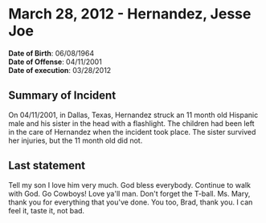 # March 28, 2012 - Hernandez, Jesse Joe

**Date of Birth**: 06/08/1964<br/>
**Date of Offense**: 04/11/2001<br/>
**Date of execution**: 03/28/2012<br/>

## Summary of Incident
On 04/11/2001, in Dallas, Texas, Hernandez struck an 11 month old Hispanic male and his sister in the head with a flashlight. The children had been left in the care of Hernandez when the incident took place. The sister survived her injuries, but the 11 month old did not.

## Last statement
Tell my son I love him very much. God bless everybody. Continue to walk with God. Go Cowboys! Love ya'll man. Don't forget the T-ball. Ms. Mary, thank you for everything that you've done. You too, Brad, thank you. I can feel it, taste it, not bad.